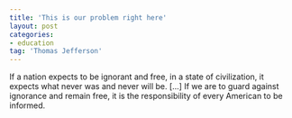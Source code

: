 ```yaml
---
title: 'This is our problem right here'
layout: post
categories:
- education
tag: 'Thomas Jefferson'
---
```


If a nation expects to be ignorant and free, in a state of civilization, it expects what never was and never will be. \[...\] If we are to guard against ignorance and remain free, it is the responsibility of every American to be informed.